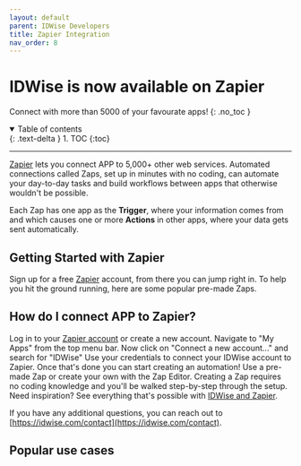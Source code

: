```yaml
---
layout: default
parent: IDWise Developers
title: Zapier Integration
nav_order: 8
---
```


# IDWise is now available on Zapier
 Connect with more than 5000 of your favourate apps!
{: .no_toc }

<details open markdown="block">
  <summary>
    Table of contents
  </summary>
  {: .text-delta }
1. TOC
{:toc}
</details>

---



[Zapier](https://zapier.com/apps/idwise/integrations) lets you connect APP to 5,000+ other web services. Automated connections called Zaps, set up in minutes with no coding, can automate your day-to-day tasks and build workflows between apps that otherwise wouldn't be possible.

Each Zap has one app as the **Trigger**, where your information comes from and which causes one or more **Actions** in other apps, where your data gets sent automatically. 

## Getting Started with Zapier
Sign up for a free [Zapier](https://zapier.com/apps/idwise/integrations) account, from there you can jump right in. To help you hit the ground running, here are some popular pre-made Zaps.

<script src="https://zapier.com/zapbook/embed/widget.js?services=idwise&container=true&limit=5,"></script>

## How do I connect APP to Zapier?

Log in to your [Zapier account](https://zapier.com/sign-up) or create a new account.
Navigate to "My Apps" from the top menu bar.
Now click on "Connect a new account..." and search for "IDWise"
Use your credentials to connect your IDWise account to Zapier.
Once that's done you can start creating an automation! Use a pre-made Zap or create your own with the Zap Editor. Creating a Zap requires no coding knowledge and you'll be walked step-by-step through the setup. 
Need inspiration? See everything that's possible with [IDWise and Zapier](https://zapier.com/apps/idwise/integrations).

If you have any additional questions, you can reach out to [https://idwise.com/contact](https://idwise.com/contact).

## Popular use cases

<script type="module" src="https://cdn.zapier.com/packages/partner-sdk/v0/zapier-elements/zapier-elements.esm.js"></script>
<link rel="stylesheet" href="https://cdn.zapier.com/packages/partner-sdk/v0/zapier-elements/zapier-elements.css"/>
<zapier-zap-templates
  apps="idwise,slack,gmail,notion,google-sheets,google-chat,microsoft-teams"
  categories="sales-crm,productivity"
  create-without-template="hide"
  limit="5"
  use-this-zap="show"
  theme="light"
></zapier-zap-templates>
